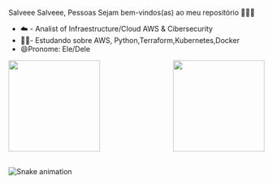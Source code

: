 Salveee Salveee, Pessoas
Sejam bem-vindos(as) ao meu repositório 👨‍💻😎

- ☁️ - Analist of Infraestructure/Cloud AWS & Cibersecurity
- 📖🧠- Estudando sobre AWS, Python,Terraform,Kubernetes,Docker
- 😄Pronome: Ele/Dele





<div>
  
  <img  height="180em" src="https://github-readme-stats.vercel.app/api?username=ANDREMILHAREZI&show_icons=true&theme=dark&include_all_commits=true&count_private=true"/>
  <img align="right" height="180em" src="https://github-readme-stats.vercel.app/api/top-langs/?username=ANDREMILHAREZI&layout=compact&langs_count=16&theme=dark"/>
</div>
<br>


   </div>
    

    

    
</div>
  
![Snake animation](https://github.com/ANDREMILHAREZI/ANDREMILHAREZI/blob/output/github-contribution-grid-snake.svg)

